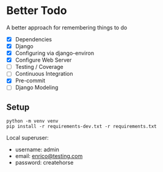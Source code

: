 # Better Todo

A better approach for remembering things to do 

* [x] Dependencies
* [x] Django
* [x] Configuring via django-environ
* [x] Configure Web Server
* [ ] Testing / Coverage
* [ ] Continuous Integration
* [x] Pre-commit
* [ ] Django Modeling

## Setup

```
python -m venv venv
pip install -r requirements-dev.txt -r requirements.txt
```

Local superuser:
* username: admin
* email: enrico@testing.com
* password: createhorse
